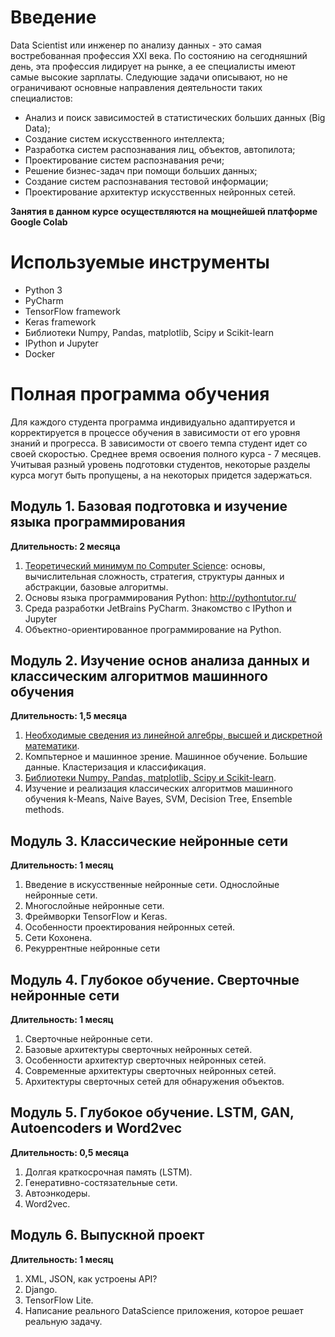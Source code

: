# Введение
Data Scientist или инженер по анализу данных - это самая востребованная профессия XXI века. По состоянию на сегодняшний день, эта профессия лидирует на рынке, а ее специалисты имеют самые высокие зарплаты.
Следующие задачи описывают, но не ограничивают основные направления деятельности таких специалистов:

*   Анализ и поиск зависимостей в статистических больших данных (Big Data);
*   Создание систем искусственного интеллекта;
*   Разработка систем распознавания лиц, объектов, автопилота;
*   Проектирование систем распознавания речи;
*   Решение бизнес-задач при помощи больших данных;
*   Создание систем распознавания тестовой информации;
*   Проектирование архитектур искусственных нейронных сетей.

**Занятия в данном курсе осуществляются на мощнейшей платформе Google Colab**

# Используемые инструменты
*   Python 3
*   PyCharm
*   TensorFlow framework
*   Keras framework
*   Библиотеки Numpy, Pandas, matplotlib, Scipy и Scikit-learn
*   IPython и Jupyter
*   Docker

# Полная программа обучения
Для каждого студента программа индивидуально адаптируется и корректируется в процессе обучения в зависимости от его уровня знаний и прогресса. В зависимости от своего темпа студент идет со своей скоростью. Среднее время освоения полного курса - 7 месяцев. Учитывая разный уровень подготовки студентов, некоторые разделы курса могут быть пропущены, а на некоторых придется задержаться.

## Модуль 1. Базовая подготовка и изучение языка программирования
**Длительность: 2 месяца**
1. [Теоретический минимум по Computer Science](Teoreticheskiy_minimum_po_Computer_Science.pdf): основы, вычислительная сложность, стратегия, структуры данных и абстракции, базовые алгоритмы. 
2. Основы языка программирования Python: http://pythontutor.ru/
3. Среда разработки JetBrains PyCharm. Знакомство с IPython и Jupyter
4. Объектно-ориентированное программирование на Python.

## Модуль 2. Изучение основ анализа данных и классическим алгоритмов машинного обучения
**Длительность: 1,5 месяца**
1. [Необходимые сведения из линейной алгебры, высшей и дискретной математики](Module2/Lesson1.pdf).
2. Компьтерное и машинное зрение. Машинное обучение. Большие данные. Кластеризация и классификация.
3. [Библиотеки Numpy, Pandas, matplotlib, Scipy и Scikit-learn](Module2/Lesson3.md).
4. Изучение и реализация классических алгоритмов машинного обучения k-Means, Naive Bayes, SVM, Decision Tree, Ensemble methods.

## Модуль 3. Классические нейронные сети
**Длительность: 1 месяц**
1. Введение в искусственные нейронные сети. Однослойные нейронные сети.
2. Многослойные нейронные сети.
3. Фреймворки TensorFlow и Keras.
4. Особенности проектирования нейронных сетей.
5. Сети Кохонена.
6. Рекуррентные нейронные сети

## Модуль 4. Глубокое обучение. Сверточные нейронные сети
**Длительность: 1 месяц**
1. Сверточные нейронные сети.
2. Базовые архитектуры сверточных нейронных сетей.
3. Особенности архитектур сверточных нейронных сетей.
4. Современные архитектуры сверточных нейронных сетей.
5. Архитектуры сверточных сетей для обнаружения объектов.

## Модуль 5. Глубокое обучение. LSTM, GAN, Autoencoders и Word2vec
**Длительность: 0,5 месяца**
1. Долгая краткосрочная память (LSTM).
2. Генеративно-состязательные сети.
3. Автоэнкодеры.
4. Word2vec.

## Модуль 6. Выпускной проект
**Длительность: 1 месяц**
1. XML, JSON, как устроены API?
2. Django.
3. TensorFlow Lite.
4. Написание реального DataScience приложения, которое решает реальную задачу.